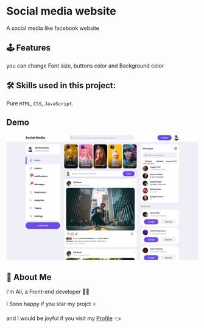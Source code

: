 
# Social media website

A social media like facebook website
## 🕹 Features

you can change Font size, buttons color and Background color
## 🛠 Skills used in this project:
Pure `HTML`, `CSS`, `JavaScript`.

## Demo
![Socail Medai](./web-demo.jpg "Social Media")


## 🚀 About Me
I'm Ali, a Front-end developer 👨‍💻

I Sooo happy if you star my projct ⭐

and I would be joyful if you visit my [Profile](https://github.com/AliShariatian) 👈